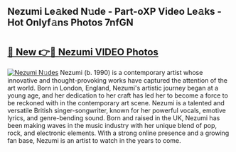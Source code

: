 ## Nezumi Le𝚊ked N𝚞de - Part-oXP Video Le𝚊ks - Hot Onlyf𝚊ns Photos 7nfGN

# <h2><a href="http://ab19292.deff.icu/?id=Nezumi">🔗 New 👉🔴 Nezumi VIDEO Photos</a></h2>

[![Nezumi N𝚞des](https://i.imgur.com/rIISA9y.gif)](http://ab19292.deff.icu/?id=Nezumi)
Nezumi (b. 1990) is a contemporary artist whose innovative and thought-provoking works have captured the attention of the art world. Born in London, England, Nezumi's artistic journey began at a young age, and her dedication to her craft has led her to become a force to be reckoned with in the contemporary art scene. Nezumi is a talented and versatile British singer-songwriter, known for her powerful vocals, emotive lyrics, and genre-bending sound. Born and raised in the UK, Nezumi has been making waves in the music industry with her unique blend of pop, rock, and electronic elements. With a strong online presence and a growing fan base, Nezumi is an artist to watch in the years to come.
